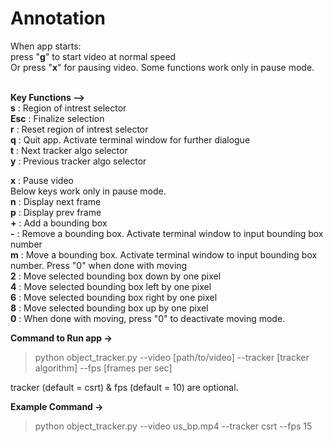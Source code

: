 # Annotation

When app starts: <br> 
press "**g**" to start video at normal speed <br>
Or press "**x**" for pausing video. Some functions work only in pause mode.<br><br>

**Key Functions -->**<br> 
**s** : Region of intrest selector <br> 
**Esc** : Finalize selection <br> 
**r** : Reset region of intrest selector <br> 
**q** : Quit app. Activate terminal window for further dialogue <br>
**t** : Next tracker algo selector <br> 
**y** : Previous tracker algo selector<br>

**x** : Pause video <br> 
Below keys work only in pause mode.<br>
**n** : Display next frame <br> 
**p** : Display prev frame <br> 
**+** : Add a bounding box <br> 
**-** : Remove a bounding box. Activate terminal window to input bounding box number <br> 
**m** : Move a bounding box. Activate terminal window to input bounding box number. Press "0" when done with moving <br> 
**2** : Move selected bounding box down by one pixel <br> 
**4** : Move selected bounding box left by one pixel <br> 
**6** : Move selected bounding box right by one pixel <br> 
**8** : Move selected bounding box up by one pixel <br> 
**0** : When done with moving, press "0" to deactivate moving mode. <br> 


**Command to Run app ->** <br>

> python object_tracker.py --video [path/to/video] --tracker [tracker algorithm] --fps [frames per sec] <br>

tracker (default = csrt) & fps (default = 10) are optional.<br>

**Example Command ->**<br>

> python object_tracker.py --video us_bp.mp4 --tracker csrt --fps 15
